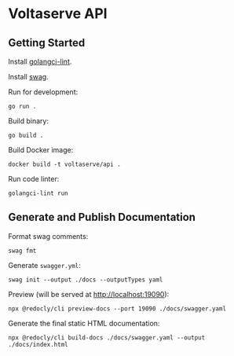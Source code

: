 # Voltaserve API

## Getting Started

Install [golangci-lint](https://github.com/golangci/golangci-lint).

Install [swag](https://github.com/swaggo/swag).

Run for development:

```shell
go run .
```

Build binary:

```shell
go build .
```

Build Docker image:

```shell
docker build -t voltaserve/api .
```

Run code linter:

```shell
golangci-lint run
```

## Generate and Publish Documentation

Format swag comments:

```shell
swag fmt
```

Generate `swagger.yml`:

```shell
swag init --output ./docs --outputTypes yaml
```

Preview (will be served at [http://localhost:19090](http://localhost:19090)):

```shell
npx @redocly/cli preview-docs --port 19090 ./docs/swagger.yaml
```

Generate the final static HTML documentation:

```shell
npx @redocly/cli build-docs ./docs/swagger.yaml --output ./docs/index.html
```
